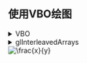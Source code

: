 ## 使用VBO绘图
<details>
<summary>VBO</summary>
作用: 生成一个VBO
参数:
</details>
<details>
<summary>glInterleavedArrays</summary>
&nbsp&nbsp分离数组: VBO是个组合的数组，通过该函数，将数组分离出顶点、颜色、纹理等数据
<details>
<summary> format</summary>
格式:数组里面数据的格式，有如下选项
GL_V2F: 二维顶点，数据类型为浮点型<br>
GL_V3F: 三维顶点，数据类型为浮点型<br>
GL_C4UB_V2F: 颜色+二维顶点，数据类型为浮点型<br>
GL_C4UB_V3F: 颜色+三维顶点，数据类型为浮点型<br>
GL_C3F_V3F: 颜色+三维顶点，数据类型为浮点型<br>
GL_N3F_V3F: 法矢+三维顶点，数据类型为浮点型<br>
GL_C4F_N3F_V3F: 颜色+法矢+三维顶点，数据类型为浮点型<br>
GL_T2F_V3F: 纹理+三维顶点，数据类型为浮点型<br>
GL_T4F_V4F: 纹理+三维顶点，数据类型为浮点型<br>
GL_T2F_C4UB_V3F: 纹理+颜色+三维顶点，数据类型为浮点型<br>
GL_T2F_C3F_V3F: 纹理+颜色+三维顶点，数据类型为浮点型<br>
GL_T2F_N3F_V3F: 纹理+法矢+三维顶点，数据类型为浮点型<br>
GL_T2F_C4F_N3F_V3F: 纹理+颜色+法矢+三维顶点，数据类型为浮点型<br>
GL_T4F_C4F_N3F_V4F: 纹理+颜色+法矢+三维顶点，数据类型为浮点型<br>
</details>
<details>
<summary> stride</summary>
步长: 前一个数据与后一个数据的距离，如果是0，表示紧挨着<br>
含义
</details>
<details>
<summary> pointer</summary>
指针<br>
含义
</details>
</details>



<img src="https://latex.codecogs.com/gif.latex?\frac{x}{y}" title="\frac{x}{y}" />


